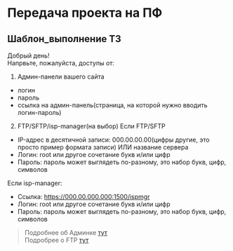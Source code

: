 # Передача проекта на ПФ

## Шаблон_выполнение ТЗ
Добрый день!  
Напрвьте, пожалуйста, доступы от:
1. Админ-панели вашего сайта
- логин
- пароль 
- ссылка на админ-панель(страница, на которой нужно вводить логин-пароль)
2. FTP/SFTP/isp-manager(на выбор)
Если FTP/SFTP
- IP-адрес в десятичной записи: 000.00.00.00(цифры другие, это просто пример формата записи) ИЛИ название сервера
- Логин: root или другое сочетание букв и/или цифр  
- Пароль: пароль может выглядеть по-разному, это набор букв, цифр, символов

Если isp-manager:  
- Ссылка: https://000.00.000.000:1500/ispmgr  
- Логин: root или другое сочетание букв и/или цифр  
- Пароль: пароль может выглядеть по-разному, это набор букв, цифр, символов  

>Подробнее об Админке [тут](adminka.md)  
Подробрее о FTP [тут](ftp.md)  